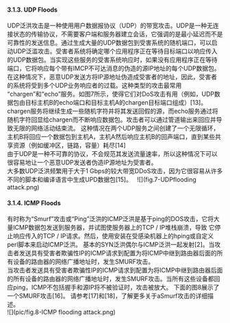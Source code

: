 #### 3.1.3. UDP Floods  
UDP泛洪攻击是一种使用用户数据报协议（UDP）的带宽攻击。UDP是一种无连接状态的传输协议，不需要客户端和服务器建立会话，它强调的是最小延迟而不是可靠性的发送信息。通过生成大量的UDP数据包到受害系统的随机端口，可以启动UDP泛滥攻击。受害者系统将确定哪个应用程序正在等待目标端口以响应传入的UDP数据包。当实现这些服务的受害系统响应时，如果没有应用程序正在等待端口，它将响应每个带有IMCP不可达消息的伪造的源IP地址的每个UDP数据包。在这种情况下，恶意UDP发送方将IP源地址伪造成受害者的地址，因此，受害者的系统将受到多个UDP业务响应者的过载。这种类型的攻击最常用 “chargen”和“echo”服务。如图7所示，使得它们对DoS攻击有用（例如，UDP数据包由目标主机B的echo端口和目标主机A的chargen目标端口组成）[13]。chargen服务将继续生成一些随机字符并将其发送回假的源，而echo服务通过将随机字符回显给chargen而不断响应数据包。攻击者可以通过管道输出来回应并导致无限的网络活动结束流。 这种情况在两个UDP服务之间创建了一个无限循环，主机B将回应一个数据包到主机A，主机A然后响应主机B的回声端口，直到某些共享资源（例如缓冲区，链路，容量）耗尽[14]  
由于UDP是一种不可靠的协议，不会规范其发送流量速率，所以这种情况下可以很容易地让一个恶意UDP发送者伪造IP源地址为受害者。  
大多数UDP泛洪频繁用于大于1 Gbps的较大带宽DDoS攻击，因为它很容易从许多不同的脚本和编译语言中生成UPD数据包[15]。  
![](fig.7-UDPflooding attack.png) 

#### 3.1.4. ICMP Floods  
有时称为“Smurf”攻击或“Ping”泛洪的ICMP泛洪是基于ping的DOS攻击，它将大量ICMP数据包发送到服务器，并试图使服务器上的TCP / IP堆栈崩溃，导致 它停止响应传入的TCP / IP请求。然后，使用安装在受感染机器上的hping或自定义perl脚本来启动ICMP泛洪。 基本的SYN泛洪偶尔与ICMP泛洪一起发射[2]。当攻击者发送具有受害者欺骗性IP的ICMP请求到配置为将ICMP中继到路由器后面的所有设备的路由器的网络广播地址时，发生SMURF攻击。  
当攻击者发送具有受害者欺骗性IP的ICMP请求到配置为将ICMP中继到路由器后面的所有设备的路由器的网络广播地址时，发生SMURF攻击。当所有这些设备都回应ping，ICMP不包括握手和源IP将不被验证时，攻击被放大。 下面的图8展示了一个SMURF攻击[16]。 请参考[17]和[18]，了解更多关于aSmurf攻击的详细描述。   
![](pic/fig.8-ICMP flooding attack.png)  
